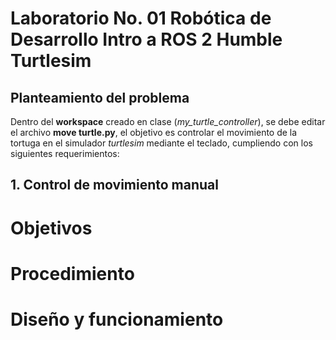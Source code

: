 # Laboratorio No. 01 Robótica de Desarrollo Intro a ROS 2 Humble Turtlesim

## Planteamiento del problema

Dentro del **workspace** creado en clase (*my_turtle_controller*), se debe editar el archivo **move turtle.py**, el objetivo es controlar el movimiento de la tortuga en el simulador *turtlesim* mediante el teclado, cumpliendo con los siguientes requerimientos:

## 1. Control de movimiento manual

  # Objetivos
# Procedimiento
# Diseño y funcionamiento
